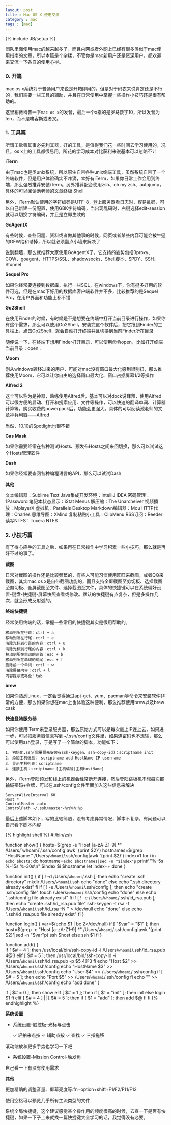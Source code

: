 ```yaml
---
layout: post
title : Mac OS X 使用交流
category : mac
tags : [mac]
---
```

{% include JB/setup %}

团队里面使用mac的越来越多了，而且内网或者外网上已经有很多类似于mac使用指南的文章，所以本篇是个杂糅，不管你是mac新用户还是资深用户，都欢迎来交流一下各自的使用心得。

### 0. 开篇

mac os x系统对于普通用户来说是开箱即用的，但是对于码农来说肯定还是不行的，我们需要一些工具的辅助，并且在日常使用中掌握一些操作小技巧还是很有帮助的。

这里稍微科普一下`mac os x`的发音，最后一个x指的是罗马数字10，所以发音为ten，而不是唉客斯或者叉。

### 1.  工具篇

所谓工欲善其事必先利其器，好的工具，是值得我们花一些时间去学习使用的，况且，os x上的工具都很易用，所花的学习成本对比获利来说基本可以忽略不计

**iTerm**

由于mac也是类unix系统，所以原生自带各种unix终端工具，虽然系统自带了一个终端软件，但是用户体验确实不咋滴，幸好有iTerm，如果你日常工作会用到终端，那么强烈推荐安装iTerm。另外推荐配合使用zsh、oh my zsh、autojump，具体的可以阅读池老师的文章[终极 Shell](http://macshuo.com/?p=676)

另外，iTerm默认使用的字符编码是UTF-8，登上服务器看日志时，容易乱码，可以自己新建一份配置，使用GBK字符编码，当出现乱码时，右键选择edit-session就可以切换字符编码，并且是立即生效的

**GoAgentX**

有些时候，查些问题、资料或者做其他事的时候，网页或者某些内容可能会被牛逼的GFW给和谐掉，所以就必须翻点小墙来解决了

说到翻墙，那么就推荐大家使用GoAgentX了，它支持的姿势包括3proxy、COW、goagent、HTTPS/SSL、shadowsocks、Shell脚本、SPDY、SSH、Stunnel

**Sequel Pro**

如果你经常要连接到数据库，执行一些SQL，在windows下，你有挺多好用的软件可选，但是在mac下好用的数据库客户端软件并不多，比较推荐的是Sequel Pro，在用户界面和功能上都不错

**Go2Shell**

在使用Finder的时候，有时候是不是想要在终端中打开当前目录进行操作，如果你有这个需求，那么可以使用Go2Shell，安装完这个软件后，把它拖到Finder的工具栏上，点击Go2Shell，就会自动打开终端并且切换到当前Finder所在目录

随便说一下，在终端下想用Finder打开目录，可以使用命令open，比如打开终端当前目录：open .

**Moom**

刚从windows转移过来的用户，可能对mac没有窗口最大化感到很别扭，那么推荐使用Moom，它可以让你自由的选择窗口最大化、窗口占据屏幕1/2等操作

**Alfred 2**

这个可以称为是神器，熟练使用Alfred后，基本可以对dock说拜拜，使用Alfred可以很方便的启动、打开和搜索应用、文件等操作，可以快速的翻译单词、计算器计算等，购买收费的powerpack后，功能会更强大。具体的可以阅读池老师的文章[神兵利器——Alfred](http://macshuo.com/?p=625)

当然，10.10的Spotlight也很不错

**Gas Mask**

如果你需要经常在各种测试Hosts、预发布Hosts之间来回切换，那么可以试试这个Hosts管理软件

**Dash**

如果你经常要查阅各种编程语言的API，那么可以试试Dash

**其他**

文本编辑器：Sublime Text
Java集成开发环境：IntelliJ IDEA
密码管理：1Password
笔记本状态显示：iStat Menus
解压缩：The Unarcheiver
视频播放：MplayerX
虚拟机：Parallels Desktop
Markdown编辑器：Mou
HTTP代理：Charles
思维导图：XMind
复制粘贴小工具：ClipMenu
RSS订阅：Reeder
读写NTFS：Tuxera NTFS

### 2. 小技巧篇

有了得心应手的工具之后，如果再在日常操作中学习积累一些小技巧，那么就是再好不过的事了。

**截图**

日常对截图的操作还是比较频繁的，有些人可能习惯使用旺旺来截图，或者QQ来截图，其实mac os x是自带截图功能的，而且支持全屏截图至剪切板、选择截图至剪切板、全屏截图至文件、选择截图至文件，具体的快捷键可以在系统偏好设置-键盘-快捷键-屏幕快照查看或修改。默认的快捷键有点复杂，但是多操作几次，就会形成反射弧的。

**终端快捷键**

经常使用终端的话，掌握一些常用的快捷键其实是很用帮助的。

    移动到所在行首：ctrl + a
    移动到所在行尾：ctrl + e
    清除光标到行首的内容：ctrl + u
    清除光标到行尾的内容：ctrl + k
    移动到所在单词的词首：esc + b
    移动到所在单词的词尾：esc + f
    删除前一个单词：crtl + w
    清除屏幕内容：ctrl + l
    内容提示或补全：tab

**brew**

如果你熟悉Linux，一定会觉得通过apt-get、yum、pacman等命令来安装软件非常的方便，那么如果你想在mac上也体验这种便利，那么推荐使用brew以及brew cask

**快速登陆服务器**

如果你使用iTerm来登录服务器，那么原始方式可以是每次敲上IP连上去，如果进一步，可以把服务器信息写到~/.ssh/config文件里，如果连密码也不想输，那么可以使用ssh登录，于是写了一个简单的脚本，功能如下：

    1. 初始化.ssh(需要预先安装有ssh-keygen、ssh-copy-id)：scriptname init
    2. 添加主机信息： scriptname add HostName IP username
    3. 显示主机列表：scriptname
    4. 连接主机：scriptname [主机编号|主机HostName]

另外，iTerm登陆预发和线上的机器会经常断开连接，然后登陆跳板机不想每次都输域密码+令牌，可以在.ssh/config文件里面加入这些信息来解决

    ServerAliveInterval 60
    Host *
    ControlMaster auto
    ControlPath ~/.ssh/master-%r@%h:%p


最后上述脚本如下，写的比较简陋，没有考虑异常情况，脚本不复杂，有问题可以自己看下脚本内容

{% highlight shell %}
#!/bin/zsh

function show()
{
	hosts=$(grep -e "Host [a-zA-Z1-9].*" /Users/`whoami`/.ssh/config|awk '{print $2}')
	hostnames=$(grep "HostName " /Users/`whoami`/.ssh/config|awk '{print $2}')
	index=1
	for i in `echo $hosts`; do
		hostname=`echo $hostnames|sed -n "$index"p`
		printf "%-5s %-15s %-30s\n" $index $i $hostname
		let index++
	done
}

function init()
{
	if [ ! -d /Users/`whoami`/.ssh ]; then
		echo "create .ssh directory"
		mkdir /Users/`whoami`/.ssh
		echo "done"
	else
		echo ".ssh directory already exist"
	fi
	if [ ! -e /Users/`whoami`/.ssh/config ]; then
		echo "create .ssh/config file"
		touch /Users/`whoami`/.ssh/config
		echo "done"
	else
		echo ".ssh/config file already exist"
	fi
	if [ ! -e /Users/`whoami`/.ssh/id_rsa.pub ]; then
		echo "create .ssh/id_rsa.pub file"
		ssh-keygen -t rsa -f /Users/`whoami`/.ssh/id_rsa -N '' > /dev/null
		echo "done"
	else
		echo ".ssh/id_rsa.pub file already exist"
	fi
}

function login()
{
	var=$(echo $1 | bc 2>/dev/null)
	if [ "$var" = "$1"  ]; then
		host=$(grep -e "Host [a-zA-Z1-9].*" /Users/`whoami`/.ssh/config|awk '{print $2}'|sed -n "$var"p)
		ssh $host
	else
		ssh $1
	fi
}

function add()
{	
	if [ $# = 4 ]; then
		/usr/local/bin/ssh-copy-id -i /Users/`whoami`/.ssh/id_rsa.pub $4@$3
	elif [ $# = 5 ]; then
		/usr/local/bin/ssh-copy-id -i /Users/`whoami`/.ssh/id_rsa.pub -p $5 $4@$3
	fi
	echo "Host $2" >> /Users/`whoami`/.ssh/config
	echo "HostName $3" >> /Users/`whoami`/.ssh/config
	echo "User $4" >> /Users/`whoami`/.ssh/config
	if [ $# = 5 ]; then
		echo "Port $5" >> /Users/`whoami`/.ssh/config
	fi
	echo "" >> /Users/`whoami`/.ssh/config
	echo "add done"
}

if [ $# = 0 ]; then
	show
elif [ $# = 1 ]; then
	if [ $1 = "init" ]; then
		init
	else
		login $1
	fi
elif [ $# = 4 ] || [ $# = 5 ]; then
	if [ $1 = "add" ]; then
		add $@
	fi
fi
{% endhighlight %}

**系统设置**

* 系统设置-触控板-光标与点击

    ✓ 轻拍来点按
    ✓ 辅助点按
    ✓ 查找
    ✓ 三指拖移

滚动缩放和更多手势也学习一下吧

* 系统设置-Mission Control-触发角

自己看一下有没有使用需求

**其他**

更加精确的调整音量、屏幕亮度等:fn+option+shift+F1/F2/F11/F12

使用空格可以预览几乎所有主流类型的文件

系统全局快捷键，这个建议感觉某个操作用的频度很高的时候，去查一下是否有快捷键，如果一下子上来就找一篇快捷键大全学习的话，我觉得没有必要。

